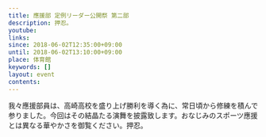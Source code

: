 ```yaml
---
title: 應援部 定例リーダー公開祭 第二部
description: 押忍。
youtube: 
links:
since: 2018-06-02T12:35:00+09:00
until: 2018-06-02T13:10:00+09:00
place: 体育館
keywords: []
layout: event
contents:
---
```


我々應援部員は、高崎高校を盛り上げ勝利を導く為に、常日頃から修練を積んで参りました。今回はその結晶たる演舞を披露致します。おなじみのスポーツ應援とは異なる華やかさを御覧ください。押忍。